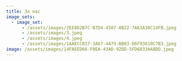 ```yaml
---
title: За нас
image_sets:
  - image_set:
      - /assets/images/2EE8D2B7C-B7D4-4507-8B22-7A63A38C14FB.jpeg
      - /assets/images/3.jpeg
      - /assets/images/4.jpeg
      - /assets/images/1AAECC017-3A67-4479-BB03-D6F93610C7B3.jpeg
image: /assets/images/14FAEED66-F0EA-43AD-92DD-5FD6833AA8DD.jpeg
---
```

